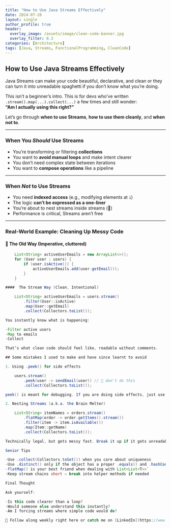 ```yaml
---
title: "How to Use Java Streams Effectively"
date: 2024-07-26
layout: single
author_profile: true
header:
  overlay_image: /assets/image/clean-code-banner.jpg
  overlay_filter: 0.3
categories: [Architecture]
tags: [Java, Streams, FunctionalProgramming, CleanCode]
---
```


## How to Use Java Streams Effectively

Java Streams can make your code beautiful, declarative, and clean or they can turn it into unreadable spaghetti if you don’t know what you’re doing.

This isn’t a beginner’s intro. This is for devs who’ve written `.stream().map(...).collect(...)` a few times and still wonder:  
**“Am I actually using this right?”**

Let’s go through **when to use Streams**, **how to use them cleanly**, and **when not to**.

---

###  When You *Should* Use Streams

- You’re transforming or filtering **collections**
- You want to **avoid manual loops** and make intent clearer
- You don’t need complex state between iterations
- You want to **compose operations** like a pipeline

---

###  When *Not* to Use Streams

- You need **indexed access** (e.g., modifying elements at `i`)
- The logic **can’t be expressed as a one-liner**
- You’re about to nest streams inside streams (👿)
- Performance is critical, Streams aren’t free

---

### Real-World Example: Cleaning Up Messy Code

#### 💩 The Old Way (Imperative, cluttered)

```java
    List<String> activeUserEmails = new ArrayList<>();
    for (User user : users) {
        if (user.isActive()) {
            activeUserEmails.add(user.getEmail());
        }
    }

####  The Stream Way (Clean, Intentional)

    List<String> activeUserEmails = users.stream()
        .filter(User::isActive)
        .map(User::getEmail)
        .collect(Collectors.toList());

You instantly know what is happening:

-Filter active users
-Map to emails
-Collect

That’s what clean code should feel like, readable without comments.

## Some mistakes I used to make and have since learnt to avoid

1. Using .peek() for side effects

    users.stream()
        .peek(user -> sendEmail(user)) // 😬 don't do this
        .collect(Collectors.toList());

peek() is meant for debugging. If you are doing side effects, just use forEach() or go imperative.

2. Nesting Streams (a.k.a. the Brain Melter)

    List<String> itemNames = orders.stream()
        .flatMap(order -> order.getItems().stream())
        .filter(item -> item.isAvailable())
        .map(Item::getName)
        .collect(Collectors.toList());

Technically legal, but gets messy fast. Break it up if it gets unreadable.

Senior Tips

-Use .collect(Collectors.toSet()) when you care about uniqueness
-Use .distinct() only if the object has a proper .equals() and .hashCode()
-flatMap() is your best friend when dealing with List<List<T>>`
-Keep stream chains short — break into helper methods if needed

Final Thought

Ask yourself:

-Is this code clearer than a loop?
-Would someone else understand this instantly?
-Am I forcing streams where simple code would do?

📌 Follow along weekly right here or catch me on [LinkedIn](https://www.linkedin.com/in/maverikpunungwe/). I’m documenting the grind so you don’t have to make the same mistakes I did.